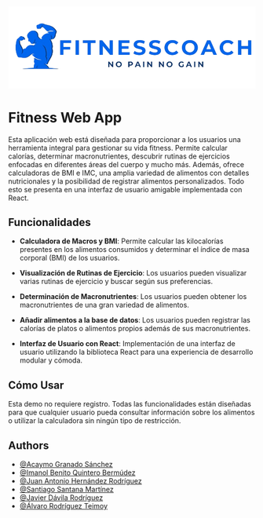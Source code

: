 
![Logo](client/src/images/icons/icon-app/icon-3-git.png)

## 
# Fitness Web App
Esta aplicación web está diseñada para proporcionar a los usuarios una herramienta integral para gestionar su vida fitness. Permite calcular calorías, determinar macronutrientes, descubrir rutinas de ejercicios enfocadas en diferentes áreas del cuerpo y mucho más. Además, ofrece calculadoras de BMI e IMC, una amplia variedad de alimentos con detalles nutricionales y la posibilidad de registrar alimentos personalizados. Todo esto se presenta en una interfaz de usuario amigable implementada con React.

## Funcionalidades

- **Calculadora de Macros y BMI**: Permite calcular las kilocalorías presentes en los alimentos consumidos y determinar el índice de masa corporal (BMI) de los usuarios.

- **Visualización de Rutinas de Ejercicio**: Los usuarios pueden visualizar varias rutinas de ejercicio y buscar según sus preferencias.

- **Determinación de Macronutrientes**: Los usuarios pueden obtener los macronutrientes de una gran variedad de alimentos.

- **Añadir alimentos a la base de datos**: Los usuarios pueden registrar las calorías de platos o alimentos propios además de sus macronutrientes.

- **Interfaz de Usuario con React**: Implementación de una interfaz de usuario utilizando la biblioteca React para una experiencia de desarrollo modular y cómoda.

## Cómo Usar

Esta demo no requiere registro. Todas las funcionalidades están diseñadas para que cualquier usuario pueda consultar información sobre los alimentos o utilizar la calculadora sin ningún tipo de restricción.

## Authors

- [@Acaymo Granado Sánchez](https://github.com/acaOficial)
- [@Imanol Benito Quintero Bermúdez](https://github.com/imanolqb)
- [@Juan Antonio Hernández Rodríguez](https://github.com/ULPGCJuan)
- [@Santiago Santana Martínez](https://github.com/Tiago1615)
- [@Javier Dávila Rodríguez](https://github.com/javi9davi)
- [@Álvaro Rodríguez Teimoy](https://github.com/AlvaroRodguez)

